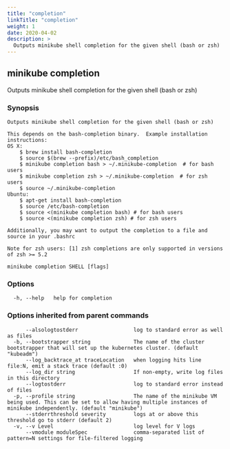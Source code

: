 ```yaml
---
title: "completion"
linkTitle: "completion"
weight: 1
date: 2020-04-02
description: >
  Outputs minikube shell completion for the given shell (bash or zsh)
---
```




## minikube completion

Outputs minikube shell completion for the given shell (bash or zsh)

### Synopsis


	Outputs minikube shell completion for the given shell (bash or zsh)

	This depends on the bash-completion binary.  Example installation instructions:
	OS X:
		$ brew install bash-completion
		$ source $(brew --prefix)/etc/bash_completion
		$ minikube completion bash > ~/.minikube-completion  # for bash users
		$ minikube completion zsh > ~/.minikube-completion  # for zsh users
		$ source ~/.minikube-completion
	Ubuntu:
		$ apt-get install bash-completion
		$ source /etc/bash-completion
		$ source <(minikube completion bash) # for bash users
		$ source <(minikube completion zsh) # for zsh users

	Additionally, you may want to output the completion to a file and source in your .bashrc

	Note for zsh users: [1] zsh completions are only supported in versions of zsh >= 5.2


```
minikube completion SHELL [flags]
```

### Options

```
  -h, --help   help for completion
```

### Options inherited from parent commands

```
      --alsologtostderr                  log to standard error as well as files
  -b, --bootstrapper string              The name of the cluster bootstrapper that will set up the kubernetes cluster. (default "kubeadm")
      --log_backtrace_at traceLocation   when logging hits line file:N, emit a stack trace (default :0)
      --log_dir string                   If non-empty, write log files in this directory
      --logtostderr                      log to standard error instead of files
  -p, --profile string                   The name of the minikube VM being used. This can be set to allow having multiple instances of minikube independently. (default "minikube")
      --stderrthreshold severity         logs at or above this threshold go to stderr (default 2)
  -v, --v Level                          log level for V logs
      --vmodule moduleSpec               comma-separated list of pattern=N settings for file-filtered logging
```

